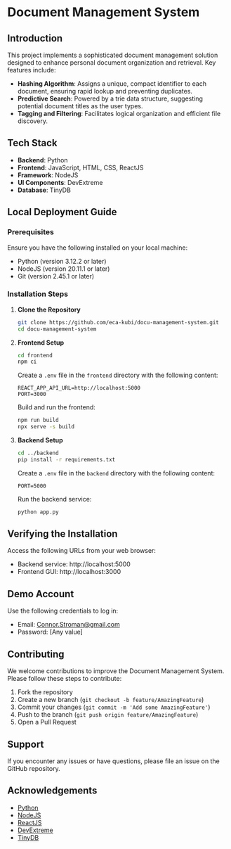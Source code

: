 # Document Management System

## Introduction

This project implements a sophisticated document management solution designed to enhance personal document organization and retrieval. Key features include:

- **Hashing Algorithm**: Assigns a unique, compact identifier to each document, ensuring rapid lookup and preventing duplicates.
- **Predictive Search**: Powered by a trie data structure, suggesting potential document titles as the user types.
- **Tagging and Filtering**: Facilitates logical organization and efficient file discovery.

## Tech Stack

- **Backend**: Python
- **Frontend**: JavaScript, HTML, CSS, ReactJS
- **Framework**: NodeJS
- **UI Components**: DevExtreme
- **Database**: TinyDB

## Local Deployment Guide

### Prerequisites

Ensure you have the following installed on your local machine:

- Python (version 3.12.2 or later)
- NodeJS (version 20.11.1 or later)
- Git (version 2.45.1 or later)

### Installation Steps

1. **Clone the Repository**

   ```bash
   git clone https://github.com/eca-kubi/docu-management-system.git
   cd docu-management-system
   ```

2. **Frontend Setup**

   ```bash
   cd frontend
   npm ci
   ```

   Create a `.env` file in the `frontend` directory with the following content:

   ```
   REACT_APP_API_URL=http://localhost:5000
   PORT=3000
   ```

   Build and run the frontend:

   ```bash
   npm run build
   npx serve -s build
   ```

3. **Backend Setup**

   ```bash
   cd ../backend
   pip install -r requirements.txt
   ```

   Create a `.env` file in the `backend` directory with the following content:

   ```
   PORT=5000
   ```

   Run the backend service:

   ```bash
   python app.py
   ```

## Verifying the Installation

Access the following URLs from your web browser:

- Backend service: http://localhost:5000
- Frontend GUI: http://localhost:3000

## Demo Account

Use the following credentials to log in:

- Email: Connor.Stroman@gmail.com
- Password: [Any value]

## Contributing

We welcome contributions to improve the Document Management System. Please follow these steps to contribute:

1. Fork the repository
2. Create a new branch (`git checkout -b feature/AmazingFeature`)
3. Commit your changes (`git commit -m 'Add some AmazingFeature'`)
4. Push to the branch (`git push origin feature/AmazingFeature`)
5. Open a Pull Request

## Support

If you encounter any issues or have questions, please file an issue on the GitHub repository.

## Acknowledgements

- [Python](https://www.python.org/)
- [NodeJS](https://nodejs.org/)
- [ReactJS](https://reactjs.org/)
- [DevExtreme](https://js.devexpress.com/)
- [TinyDB](https://tinydb.readthedocs.io/)
